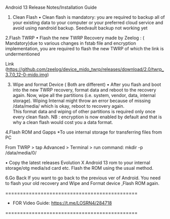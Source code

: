 Android 13 Release Notes/Installation Guide

1. Clean Flash 
• Clean flash is mandatory: you are required to backup all of your existing data to your computer or your preferred cloud service and avoid using nandroid backup.
Seedvault backup not working yet

2.Flash TWRP
• Flash the new TWRP Recovery made by Zeelog : ( Mandatory)due to various changes in fstab file and encryption implementation, you are required to flash the new TWRP of which the link is undermentioned 

Link (https://github.com/zeelog/device_mido_twrp/releases/download/2.0/twrp_3.7.0_12-0-mido.img) 

3. Wipe and format Device ( Both are different)
• After you flash and boot into the new TWRP recovery, format data and reboot to the recovery again. 
Now, wipe all the partitions (i.e. system, vendor, data, internal storage). Wiping Internal might throw an error because of missing /data/media/ which is okay, reboot to recovery again.  
This format data and wiping of other partitions is required only once every clean flash.
NB : encryption is now enabled by default and that is why a clean flash would cost you a data format.

4.Flash ROM and Gapps
*To use internal storage for transferring files from PC 

From TWRP > tap Advanced > Terminal > run command:
mkdir -p /data/media/0/

• Copy the latest releases Evolution X Android 13 rom to your internal storage/otg media/sd card etc. 
Flash the ROM using the usual method.

6.Go Back 
If you want to go back to the previous ver of Android. 
You need to flash your old recovery and Wipe and Format device ,Flash ROM again.

=============================================

* FOR Video Guide: https://t.me/LOSRN4/284718

=============================================
